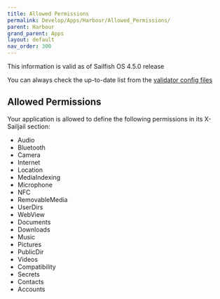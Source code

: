 ```yaml
---
title: Allowed Permissions
permalink: Develop/Apps/Harbour/Allowed_Permissions/
parent: Harbour
grand_parent: Apps
layout: default
nav_order: 300
---
```


This information is valid as of Sailfish OS 4.5.0 release

You can always check the up-to-date list from the [validator config files](https://github.com/sailfishos/sdk-harbour-rpmvalidator)

## Allowed Permissions

Your application is allowed to define the following permissions in its X-Sailjail section:

  - Audio
  - Bluetooth
  - Camera
  - Internet
  - Location
  - MediaIndexing
  - Microphone
  - NFC
  - RemovableMedia
  - UserDirs
  - WebView
  - Documents
  - Downloads
  - Music
  - Pictures
  - PublicDir
  - Videos
  - Compatibility
  - Secrets
  - Contacts
  - Accounts
